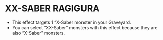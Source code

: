 # XX-SABER RAGIGURA

*   This effect targets 1 “X-Saber monster in your Graveyard.
*   You can select “XX-Saber” monsters with this effect because they are also “X-Saber” monsters.
